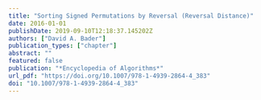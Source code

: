 ```yaml
---
title: "Sorting Signed Permutations by Reversal (Reversal Distance)"
date: 2016-01-01
publishDate: 2019-09-10T12:18:37.145202Z
authors: ["David A. Bader"]
publication_types: ["chapter"]
abstract: ""
featured: false
publication: "*Encyclopedia of Algorithms*"
url_pdf: "https://doi.org/10.1007/978-1-4939-2864-4_383"
doi: "10.1007/978-1-4939-2864-4_383"
---
```


